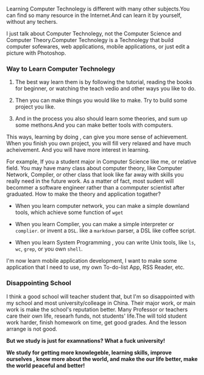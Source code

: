

Learning Computer Technolegy is different with many other subjects.You can find so many resource in the Internet.And can learn it by yourself, without any techers.

I just talk about Computer Technolegy, not the Computer Science and Computer Theory.Computer Technolegy is a Technolegy that build computer sofewares, web applications, mobile applications, or just edit a picture with Photoshop.


### Way to Learn Computer Technolegy

1.  The best way learn them is by following the tutorial, reading the books for beginner, or watching the teach vedio and other ways you like to do.

2. Then you can make things you would like to make. Try to build some project you like.

3. And in the process you also should learn some theories, and sum up some methons.And you can make better tools with computers.

This ways, learning by doing , can give you more sense of achievement. When you finish you own project, you will fill very relaxed and have much acheivement. And you will have more interest in learning.

For example, If you a student major in Computer Science like me, or relative field. You may have many class about computer theory, like Computer Network, Compiler, or other class that look like far away with skills you really need in the future work. As a matter of fact, most sudent will becommer a software engineer rather than a commputer scientist after graduated. How to make the theory and application togather?

- When you learn computer network, you can make a simple downland tools, which achieve some function of `wget`

- When you learn Complier, you can make a simple interpreter or `complier`. or invent a `DSL`. like a `markdown` parser, a DSL like coffee script.

- When you learn System Programming , you can write Unix tools, like `ls`, `wc`, `grep`, or you own `shell`.

I'm now learn mobile application development, I want to make some application that I need to use, my own To-do-list App, RSS Reader, etc.

### Disappointing School

I think a good school will teacher student that, but I'm so disappointed with my school and most university/colleage in China. Their major work, or main work is make the school's reputation better. Many Professor or teachers care their own life, researh funds, not students' life.The will told student work harder, finish homework on time, get good grades. And the lesson arrange is not good.

<b>But we study is just for examnations? What a fuck university!</b>

<b>We study for getting more knowlegeble, learning skills,  improve ourselves , know more about the world, and make the our life better, make the world peaceful and better!</b>

